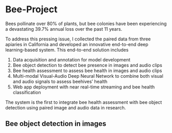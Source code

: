 # Bee-Project


Bees pollinate over 80% of plants, but bee colonies have been experiencing a devastating 39.7% annual loss over the past 11 years. 

To address this pressing issue, I collected the paired data from three apiaries in California and developed an innovative end-to-end deep learning-based system. This end-to-end solution includes 

1. Data acquisition and annotation for model development 
2. Bee object detection to detect bee presence in images and audio clips
3. Bee health assessment to assess bee health in images and audio clips
4. Multi-modal Visual-Audio Deep Neural Network to combine both visual and audio signals to assess beehives’ health
5. Web app deployment with near real-time streaming and bee health classification

The system is the first to integrate bee health assessment with bee object detection using paired image and audio data in research.

## Bee object detection in images

